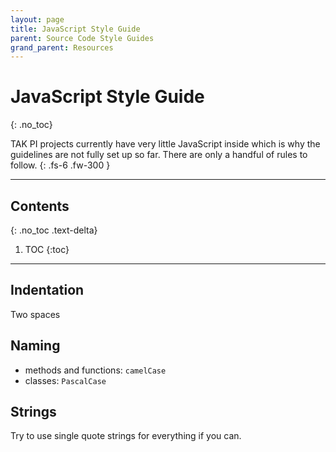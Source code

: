 ```yaml
--- 
layout: page
title: JavaScript Style Guide
parent: Source Code Style Guides
grand_parent: Resources 
--- 
```


# JavaScript Style Guide
{: .no_toc}

TAK PI projects currently have very little JavaScript inside which is why the guidelines are not fully set up so far. There are only a handful of rules to follow.
{: .fs-6 .fw-300 }

---
## Contents
{: .no_toc .text-delta}

1. TOC
{:toc}
---

## Indentation

Two spaces

## Naming

   - methods and functions: ```camelCase```
   - classes: ```PascalCase```

## Strings

Try to use single quote strings for everything if you can.
